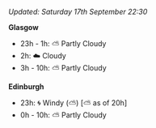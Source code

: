 *Updated: Saturday 17th September 22:30*

**Glasgow**

* 23h - 1h: :partly_sunny: Partly Cloudy
* 2h: :cloud: Cloudy
* 3h - 10h: :partly_sunny: Partly Cloudy

**Edinburgh**

* 23h: :cyclone: Windy (:partly_sunny:) [:partly_sunny: as of 20h]
* 0h - 10h: :partly_sunny: Partly Cloudy
